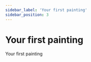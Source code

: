 ```yaml
---
sidebar_label: 'Your first painting'
sidebar_position: 3
---
```


# Your first painting

Your first painting
